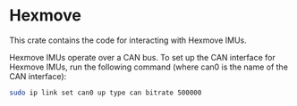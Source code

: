 # Hexmove

This crate contains the code for interacting with Hexmove IMUs.

Hexmove IMUs operate over a CAN bus. To set up the CAN interface for Hexmove IMUs, run the following command (where can0 is the name of the CAN interface):

```bash
sudo ip link set can0 up type can bitrate 500000
```

